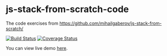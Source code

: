 # js-stack-from-scratch-code
The code exercises from https://github.com/mihailgaberov/js-stack-from-scratch/

[![Build Status](https://img.shields.io/travis/mihailgaberov/js-stack-from-scratch-code.svg?style=flat-square)](https://travis-ci.org/mihailgaberov/js-stack-from-scratch-code)
[![Coverage Status](https://img.shields.io/coveralls/mihailgaberov/js-stack-from-scratch-code.svg?style=flat-square)](https://coveralls.io/github/mihailgaberov/js-stack-from-scratch-code?branch=master)

You can view live demo [here](https://js-stack-from-scratch-ex-stage.herokuapp.com/).